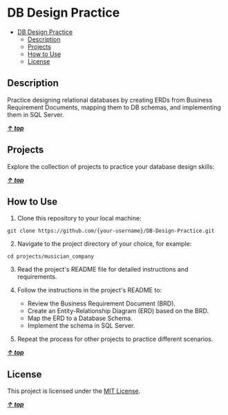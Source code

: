 # DB Design Practice

<!-- TOC -->

- [DB Design Practice](#db-design-practice)
    - [Description](#description)
    - [Projects](#projects)
    - [How to Use](#how-to-use)
    - [License](#license)

<!-- /TOC -->

## Description

Practice designing relational databases by creating ERDs from Business Requirement Documents, mapping them to DB schemas, and implementing them in SQL Server.

**_[&uarr; top](#db-design-practice)_**

## Projects

Explore the collection of projects to practice your database design skills:

**_[&uarr; top](#db-design-practice)_**

## How to Use

1. Clone this repository to your local machine:

```shell
git clone https://github.com/{your-username}/DB-Design-Practice.git
```

2. Navigate to the project directory of your choice, for example:

```shell
cd projects/musician_company
```

3. Read the project's README file for detailed instructions and requirements.

4. Follow the instructions in the project's README to:

    - Review the Business Requirement Document (BRD).
    - Create an Entity-Relationship Diagram (ERD) based on the BRD.
    - Map the ERD to a Database Schema.
    - Implement the schema in SQL Server.

5. Repeat the process for other projects to practice different scenarios.

**_[&uarr; top](#db-design-practice)_**

## License

This project is licensed under the [MIT License](./LICENSE).

**_[&uarr; top](#db-design-practice)_**
